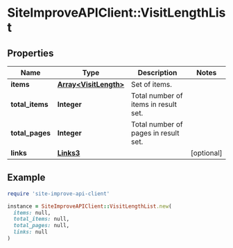 # SiteImproveAPIClient::VisitLengthList

## Properties

| Name | Type | Description | Notes |
| ---- | ---- | ----------- | ----- |
| **items** | [**Array&lt;VisitLength&gt;**](VisitLength.md) | Set of items. |  |
| **total_items** | **Integer** | Total number of items in result set. |  |
| **total_pages** | **Integer** | Total number of pages in result set. |  |
| **links** | [**Links3**](Links3.md) |  | [optional] |

## Example

```ruby
require 'site-improve-api-client'

instance = SiteImproveAPIClient::VisitLengthList.new(
  items: null,
  total_items: null,
  total_pages: null,
  links: null
)
```

